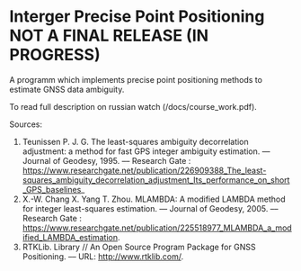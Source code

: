 # Interger Precise Point Positioning NOT A FINAL RELEASE (IN PROGRESS)
A programm which implements precise point positioning methods to estimate GNSS data ambiguity.

To read full description on russian watch (/docs/course_work.pdf). 

Sources:
1) Teunissen P. J. G. The least-squares ambiguity decorrelation adjustment: a
method for fast GPS integer ambiguity estimation. –– Journal of Geodesy, 1995. ––
Research Gate : https://www.researchgate.net/publication/226909388_The_least-squares_ambiguity_decorrelation_adjustment_Its_performance_on_short_GPS_baselines_
2) X.-W. Chang X. Yang T. Zhou. MLAMBDA: A modified LAMBDA method
for integer least-squares estimation. –– Journal of Geodesy, 2005. –– Research Gate :
https://www.researchgate.net/publication/225518977_MLAMBDA_a_modified_LAMBDA_estimation.
3) RTKLib. Library // An Open Source Program Package for GNSS Positioning. –– URL:
http://www.rtklib.com/.
